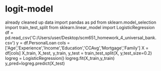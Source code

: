 # logit-model
already cleaned up data 
import pandas as pd
from sklearn.model_selection import train_test_split
from sklearn.linear_model import LogisticRegression
df = pd.read_csv('C:/Users/user/Desktop/scm651_homework_4_universal_bank.csv')
y = df.PersonalLoan
cols = ['Age','Experience','Income','Education','CCAvg','Mortgage','Family']
X = df[cols]
X_train, X_test, y_train, y_test = train_test_split(X, y,test_size=0.2)
logreg = LogisticRegression()
logreg.fit(X_train,y_train)
y_pred=logreg.predict(X_test)
